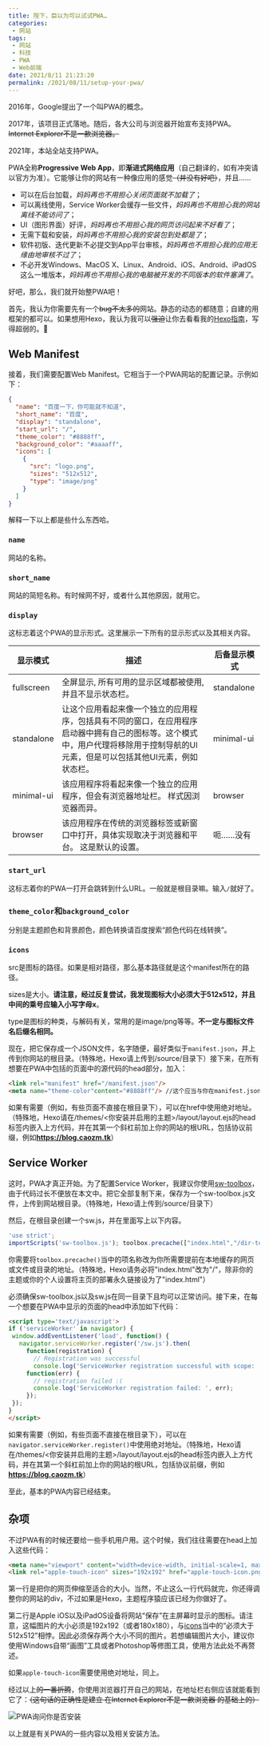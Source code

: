 ```yaml
---
title: 陛下，臣以为可以试试PWA…
categories:
 - 网站
tags:
 - 网站
 - 科技
 - PWA
 - Web前端
date: 2021/8/11 21:23:20
permalink: /2021/08/11/setup-your-pwa/
---
```


2016年，Google提出了一个叫PWA的概念。

2017年，该项目正式落地。随后，各大公司与浏览器开始宣布支持PWA。~~Internet Explorer不是一款浏览器。~~

2021年，本站全站支持PWA。

<!-- more -->

PWA全称**Progressive Web App**，即**渐进式网络应用**（自己翻译的，如有冲突请以官方为准）。它能够让你的网站有一种像应用的感觉~~（并没有好吧）~~，并且……

- 可以在后台加载，*妈妈再也不用担心关闭页面就不加载了*；
- 可以离线使用，Service Worker会缓存一些文件，*妈妈再也不用担心我的网站离线不能访问了*；
- UI（图形界面）好评，*妈妈再也不用担心我的网页访问起来不好看了*；
- 无需下载和安装，*妈妈再也不用担心我的安装包到处都是了*；
- 软件初版、迭代更新不必提交到App平台审核，*妈妈再也不用担心我的应用无缘由地审核不过了*；
- 不必开发Windows、MacOS X、Linux、Android、iOS、Android、iPadOS这么一堆版本，*妈妈再也不用担心我的电脑被开发的不同版本的软件塞满了*。

好吧，那么，我们就开始整PWA吧！

首先，我认为你需要先有一个~~bug不太多的~~网站。静态的动态的都随意；自建的用框架的都可以。如果想用Hexo，我认为我可以~~强迫~~让你去看看我的[Hexo指南](https://blog.caozm.tk/2021/05/04/how-to-setup-hexo/)，写得超弱的。🤣

## Web Manifest
接着，我们需要配置Web Manifest。它相当于一个PWA网站的配置记录。示例如下：

```json
{
  "name": "百度一下，你可能就不知道",
  "short_name": "百度",
  "display": "standalone",
  "start_url": "/",
  "theme_color": "#8888ff",
  "background_color": "#aaaaff",
  "icons": [
    {
      "src": "logo.png",
      "sizes": "512x512",
      "type": "image/png"
    }
  ]
}
```

解释一下以上都是些什么东西哈。

### ```name```
网站的名称。

### ```short_name```
网站的简短名称。有时候网不好，或者什么其他原因，就用它。

### ```display```
这标志着这个PWA的显示形式。这里展示一下所有的显示形式以及其相关内容。

| 显示模式 | 描述 | 后备显示模式 |
| --- | --- | --- |
| fullscreen | 全屏显示, 所有可用的显示区域都被使用, 并且不显示状态栏。 | standalone |
| standalone | 让这个应用看起来像一个独立的应用程序，包括具有不同的窗口，在应用程序启动器中拥有自己的图标等。这个模式中，用户代理将移除用于控制导航的UI元素，但是可以包括其他UI元素，例如状态栏。 | minimal-ui |
| minimal-ui | 该应用程序将看起来像一个独立的应用程序，但会有浏览器地址栏。 样式因浏览器而异。 | browser |
| browser | 该应用程序在传统的浏览器标签或新窗口中打开，具体实现取决于浏览器和平台。 这是默认的设置。 | 呃……没有 |

### ```start_url```
这标志着你的PWA一打开会跳转到什么URL。一般就是根目录嘛。输入```/```就好了。

### ```theme_color```和```background_color```
分别是主题颜色和背景颜色，颜色转换请百度搜索“颜色代码在线转换”。

### ```icons```
src是图标的路径。如果是相对路径，那么基本路径就是这个manifest所在的路径。

sizes是大小。**请注意，经过反复尝试，我发现图标大小必须大于512x512，并且中间的乘号应输入小写字母x**。

type是图标的种类，与解码有关，常用的是image/png等等。**不一定与图标文件名后缀名相同。**

现在，把它保存成一个JSON文件，名字随便，最好类似于```manifest.json```，并上传到你网站的根目录。（特殊地，Hexo请上传到/source/目录下）接下来，在所有想要在PWA中包括的页面中的源代码的head部分，加入：

```html
<link rel="manifest" href="/manifest.json"/>
<meta name="theme-color"content="#8888ff"/> //这个应当与你在manifest.json当中的theme_color项设置内容一致
```

如果有需要（例如，有些页面不直接在根目录下），可以在href中使用绝对地址。（特殊地，Hexo请在/themes/<你安装并启用的主题>/layout/layout.ejs的head标签内嵌入上方代码，并在其第一个斜杠前加上你的网站的根URL，包括协议前缀，例如<strong>https://blog.caozm.tk</strong>）

## Service Worker

这时，PWA才真正开始。为了配置Service Worker，我建议你使用[sw-toolbox](https://github.com/cao-zhiming/ss-caozhimingtk/blob/main/js/sw-toolbox.js)，由于代码过长不便放在本文中。把它全部复制下来，保存为一个sw-toolbox.js文件，上传到网站根目录。（特殊地，Hexo请上传到/source/目录下）

然后，在根目录创建一个sw.js，并在里面写上以下内容。

```javascript
'use strict';
importScripts('sw-toolbox.js'); toolbox.precache(["index.html","/dir-to-cache",""]); toolbox.router.get('/*', toolbox.networkFirst, { networkTimeoutSeconds: 5});
```

你需要将```toolbox.precache()```当中的项名称改为你所需要提前在本地缓存的网页或文件或目录的地址。（特殊地，Hexo请务必将"index.html"改为"/"，除非你的主题或你的个人设置将主页的部署永久链接设为了"index.html"）

必须确保sw-toolbox.js以及sw.js在同一目录下且均可以正常访问。接下来，在每一个想要在PWA中显示的页面的head中添加如下代码：

```html
<script type='text/javascript'>
if ('serviceWorker' in navigator) {
 window.addEventListener('load', function() {  
   navigator.serviceWorker.register('/sw.js').then(
     function(registration) {
       // Registration was successful
       console.log('ServiceWorker registration successful with scope: ', registration.scope); },
     function(err) {
       // registration failed :(
       console.log('ServiceWorker registration failed: ', err);
     });
 });
}
</script>
```

如果有需要（例如，有些页面不直接在根目录下），可以在```navigator.serviceWorker.register()```中使用绝对地址。（特殊地，Hexo请在/themes/<你安装并启用的主题>/layout/layout.ejs的head标签内嵌入上方代码，并在其第一个斜杠前加上你的网站的根URL，包括协议前缀，例如<strong>https://blog.caozm.tk</strong>）

至此，基本的PWA内容已经结束。

## 杂项

不过PWA有的时候还要给一些手机用户用。这个时候，我们往往需要在head上加入这些代码：

```html
<meta name="viewport" content="width=device-width, initial-scale=1, maximum-scale=5"/>
<link rel="apple-touch-icon" sizes="192x192" href="apple-touch-icon.png"/>
```

第一行是把你的网页伸缩至适合的大小。当然，不止这么一行代码就完，你还得调整你的网站的div，不过如果是Hexo，主题程序猿应该已经为你做好了。

第二行是Apple iOS以及iPadOS设备将网站“保存”在主屏幕时显示的图标。请注意，这幅图片的大小必须是192x192（或者180x180），与[icons](#icons)当中的“必须大于512x512”相悖。因此必须保存两个大小不同的图片。若想编辑图片大小，建议你使用Windows自带“画图”工具或者Photoshop等修图工具，使用方法此处不再赘述。

如果```apple-touch-icon```需要使用绝对地址，同上。

经过以上~~的一番折腾~~，你使用浏览器打开自己的网站，在地址栏右侧应该就能看到它了：~~（这句话的正确性是建立 在Internet Explorer不是一款浏览器 的基础上的）~~

![PWA询问你是否安装](https://cdn.jsdelivr.net/gh/cao-zhiming/ss-caozhimingtk@1.0/img/pwa-ready.png)

以上就是有关PWA的一些内容以及相关安装方法。





